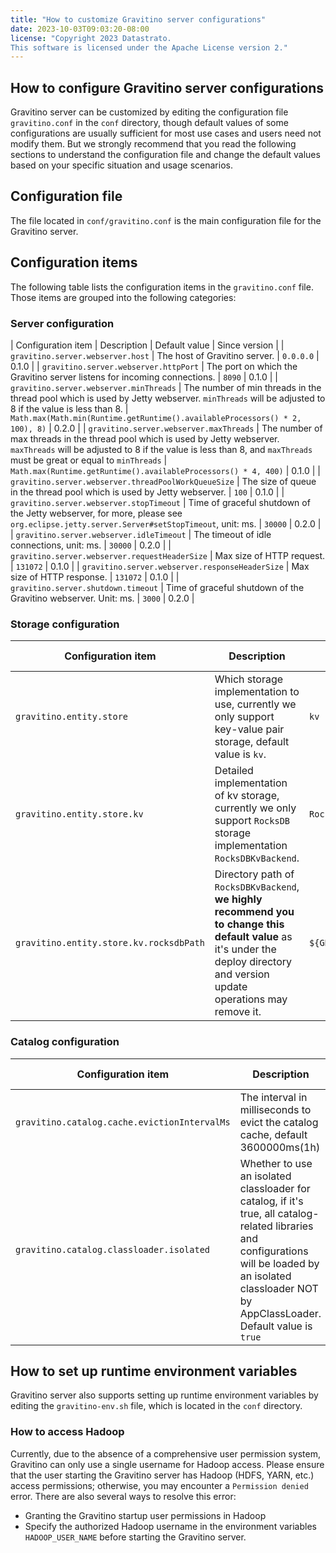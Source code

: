 ```yaml
---
title: "How to customize Gravitino server configurations"
date: 2023-10-03T09:03:20-08:00
license: "Copyright 2023 Datastrato.
This software is licensed under the Apache License version 2."
---
```


## How to configure Gravitino server configurations

Gravitino server can be customized by editing the configuration file `gravitino.conf` in the `conf` directory, though default values of some configurations are usually sufficient for most use cases and users need not modify them.
But we strongly recommend that you read the following sections to understand the configuration file and change the default values based on your specific situation and usage scenarios.

## Configuration file

The file located in `conf/gravitino.conf` is the main configuration file for the Gravitino server.

## Configuration items

The following table lists the configuration items in the `gravitino.conf` file. Those items are grouped into the following categories:

### Server configuration

| Configuration item                                   | Description                                                                                                                                           | Default value | Since version |
| `gravitino.server.webserver.host`                    | The host of Gravitino server.                                                                                                                         | `0.0.0.0`   | 0.1.0         |
| `gravitino.server.webserver.httpPort`                | The port on which the Gravitino server listens for incoming connections.                                                                              | `8090`        | 0.1.0         |
| `gravitino.server.webserver.minThreads`              | The number of min threads in the thread pool which is used by Jetty webserver. `minThreads` will be adjusted to 8 if the value is less than 8.         | `Math.max(Math.min(Runtime.getRuntime().availableProcessors() * 2, 100), 8)`          | 0.2.0         |
| `gravitino.server.webserver.maxThreads`              | The number of max threads in the thread pool which is used by Jetty webserver. `maxThreads` will be adjusted to 8 if the value is less than 8, and `maxThreads` must be great or equal to `minThreads`  | `Math.max(Runtime.getRuntime().availableProcessors() * 4, 400)`         | 0.1.0         |
| `gravitino.server.webserver.threadPoolWorkQueueSize` | The size of queue in the thread pool which is used by Jetty webserver.                                                                                    | `100`         | 0.1.0         |
| `gravitino.server.webserver.stopTimeout`             | Time of graceful shutdown of the Jetty webserver, for more, please see `org.eclipse.jetty.server.Server#setStopTimeout`, unit: ms.                           | `30000`       | 0.2.0         |
| `gravitino.server.webserver.idleTimeout`             | The timeout of idle connections, unit: ms.                                                                                                            | `30000`       | 0.2.0         |
| `gravitino.server.webserver.requestHeaderSize`       | Max size of HTTP request.                                                                                                                             | `131072`      | 0.1.0         |
| `gravitino.server.webserver.responseHeaderSize`      | Max size of HTTP response.                                                                                                                            | `131072`      | 0.1.0         |
| `gravitino.server.shutdown.timeout`                  | Time of graceful shutdown of the Gravitino webserver. Unit: ms.                                                                                              | `3000`        | 0.2.0         |

### Storage configuration

| Configuration item                      | Description                                                                                                                                                                    | Default value                    | Since version |
|-----------------------------------------|--------------------------------------------------------------------------------------------------------------------------------------------------------------------------------|----------------------------------|---------------|
| `gravitino.entity.store`                | Which storage implementation to use, currently we only support key-value pair storage, default value is `kv`.                                                                  | `kv`                             | 0.1.0         |
| `gravitino.entity.store.kv`             | Detailed implementation of kv storage, currently we only support `RocksDB` storage implementation `RocksDBKvBackend`.                                                          | `RocksDBKvBackend`               | 0.1.0         |
| `gravitino.entity.store.kv.rocksdbPath` | Directory path of `RocksDBKvBackend`, **we highly recommend you to change this default value** as it's under the deploy directory and version update operations may remove it. | `${GRAVITINO_HOME}/data/rocksdb` | 0.1.0         |

### Catalog configuration

| Configuration item                            | Description                                                                                                                                                                                             | Default value | Since version |
|-----------------------------------------------|---------------------------------------------------------------------------------------------------------------------------------------------------------------------------------------------------------|---------------|---------------|
| `gravitino.catalog.cache.evictionIntervalMs`  | The interval in milliseconds to evict the catalog cache, default 3600000ms(1h)                                                                                                                          | `3600000`     | 0.1.0         |
| `gravitino.catalog.classloader.isolated`      | Whether to use an isolated classloader for catalog, if it's true, all catalog-related libraries and configurations will be loaded by an isolated classloader NOT by AppClassLoader. Default value is `true` | `true`        | 0.1.0         |

## How to set up runtime environment variables

Gravitino server also supports setting up runtime environment variables by editing the `gravitino-env.sh` file, which is located in the `conf` directory.

### How to access Hadoop

Currently, due to the absence of a comprehensive user permission system, Gravitino can only use a single username for
Hadoop access. Please ensure that the user starting the Gravitino server has Hadoop (HDFS, YARN, etc.) access
permissions; otherwise, you may encounter a `Permission denied` error. There are also several ways to resolve this error:
* Granting the Gravitino startup user permissions in Hadoop
* Specify the authorized Hadoop username in the environment variables `HADOOP_USER_NAME` before starting the Gravitino server.
